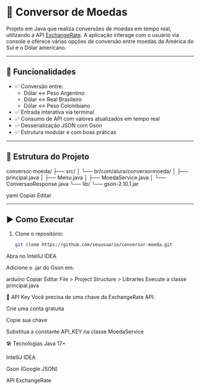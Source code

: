 # 💱 Conversor de Moedas

Projeto em Java que realiza conversões de moedas em tempo real, utilizando a API [ExchangeRate](https://www.exchangerate-api.com/). A aplicação interage com o usuário via console e oferece várias opções de conversão entre moedas da América do Sul e o Dólar americano.

---

## 📌 Funcionalidades

- ✅ Conversão entre:
  - Dólar ↔ Peso Argentino
  - Dólar ↔ Real Brasileiro
  - Dólar ↔ Peso Colombiano
- ✅ Entrada interativa via terminal
- ✅ Consumo de API com valores atualizados em tempo real
- ✅ Desserialização JSON com Gson
- ✅ Estrutura modular e com boas práticas

---

## 📁 Estrutura do Projeto

conversor-moeda/
├── src/
│ └── br/com/alura/conversormoeda/
│ ├── principal.java
│ ├── Menu.java
│ ├── MoedaService.java
│ └── ConversaoResponse.java
└── lib/
└── gson-2.10.1.jar

yaml
Copiar
Editar

---

## ▶️ Como Executar

1. Clone o repositório:
   ```bash
   git clone https://github.com/seuusuario/conversor-moeda.git
Abra no IntelliJ IDEA

Adicione o .jar do Gson em:

arduino
Copiar
Editar
File > Project Structure > Libraries
Execute a classe principal.java

🔑 API Key
Você precisa de uma chave da ExchangeRate API:

Crie uma conta gratuita

Copie sua chave

Substitua a constante API_KEY na classe MoedaService

🛠️ Tecnologias
Java 17+

IntelliJ IDEA

Gson (Google JSON)

API ExchangeRate

